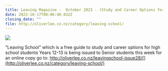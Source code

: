 ```yaml
---
title: Leaving Magazine -  October 2023 - (Study and Career Options for Year 12 - 13)
date: 2023-10-17T00:06:48.032Z
closing_date: ""
file: http://oliverlee.co.nz/category/leaving-school/
---
```

![](https://res.cloudinary.com/whanganuihigh/image/upload/v1697501125/Achievers/Leaving_School_Magazine_2023_No.jpg)

"Leaving School" which is a free guide to study and career options for high school students Years 12-13 is being issued to Senior students this week for an online copy go to: http://oliverlee.co.nz/leavingschool-issue28/[](http://oliverlee.co.nz/category/leaving-school/)